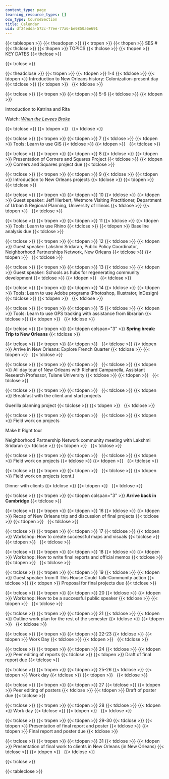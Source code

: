 ```yaml
---
content_type: page
learning_resource_types: []
ocw_type: CourseSection
title: Calendar
uid: df24edda-573c-77ee-77a6-be0850a6e691
---
```


{{< tableopen >}}
{{< theadopen >}}
{{< tropen >}}
{{< thopen >}}
SES #
{{< thclose >}}
{{< thopen >}}
TOPICS
{{< thclose >}}
{{< thopen >}}
KEY DATES
{{< thclose >}}

{{< trclose >}}

{{< theadclose >}}
{{< tropen >}}
{{< tdopen >}}
1-4
{{< tdclose >}}
{{< tdopen >}}
Introduction to New Orleans history: Colonization-present day
{{< tdclose >}}
{{< tdopen >}}
 
{{< tdclose >}}

{{< trclose >}}
{{< tropen >}}
{{< tdopen >}}
5-6
{{< tdclose >}}
{{< tdopen >}}


Introduction to Katrina and Rita

Watch: [_When the Levees Broke_](http://www.imdb.com/title/tt0783612/)


{{< tdclose >}}
{{< tdopen >}}
 
{{< tdclose >}}

{{< trclose >}}
{{< tropen >}}
{{< tdopen >}}
7
{{< tdclose >}}
{{< tdopen >}}
Tools: Learn to use GIS
{{< tdclose >}}
{{< tdopen >}}
 
{{< tdclose >}}

{{< trclose >}}
{{< tropen >}}
{{< tdopen >}}
8
{{< tdclose >}}
{{< tdopen >}}
Presentation of Corners and Squares Project
{{< tdclose >}}
{{< tdopen >}}
Corners and Squares project due
{{< tdclose >}}

{{< trclose >}}
{{< tropen >}}
{{< tdopen >}}
9
{{< tdclose >}}
{{< tdopen >}}
Introduction to New Orleans projects
{{< tdclose >}}
{{< tdopen >}}
 
{{< tdclose >}}

{{< trclose >}}
{{< tropen >}}
{{< tdopen >}}
10
{{< tdclose >}}
{{< tdopen >}}
Guest speaker: Jeff Herbert, Wetmore Visiting Practitioner, Department of Urban & Regional Planning, University of Illinois
{{< tdclose >}}
{{< tdopen >}}
 
{{< tdclose >}}

{{< trclose >}}
{{< tropen >}}
{{< tdopen >}}
11
{{< tdclose >}}
{{< tdopen >}}
Tools: Learn to use Rhino
{{< tdclose >}}
{{< tdopen >}}
Baseline analysis due
{{< tdclose >}}

{{< trclose >}}
{{< tropen >}}
{{< tdopen >}}
12
{{< tdclose >}}
{{< tdopen >}}
Guest speaker: Lakshmi Sridaran, Public Policy Coordinator, Neighborhood Partnerships Network, New Orleans
{{< tdclose >}}
{{< tdopen >}}
 
{{< tdclose >}}

{{< trclose >}}
{{< tropen >}}
{{< tdopen >}}
13
{{< tdclose >}}
{{< tdopen >}}
Guest speaker: Schools as hubs for regenerating community development
{{< tdclose >}}
{{< tdopen >}}
 
{{< tdclose >}}

{{< trclose >}}
{{< tropen >}}
{{< tdopen >}}
14
{{< tdclose >}}
{{< tdopen >}}
Tools: Learn to use Adobe programs (Photoshop, Illustrator, InDesign)
{{< tdclose >}}
{{< tdopen >}}
 
{{< tdclose >}}

{{< trclose >}}
{{< tropen >}}
{{< tdopen >}}
15
{{< tdclose >}}
{{< tdopen >}}
Tools: Learn to use GPS tracking with assistance from librarian
{{< tdclose >}}
{{< tdopen >}}
 
{{< tdclose >}}

{{< trclose >}}
{{< tropen >}}
{{< tdopen colspan="3" >}}
**Spring break: Trip to New Orleans**
{{< tdclose >}}

{{< trclose >}}
{{< tropen >}}
{{< tdopen >}}
 
{{< tdclose >}}
{{< tdopen >}}
Arrive in New Orleans: Explore French Quarter
{{< tdclose >}}
{{< tdopen >}}
 
{{< tdclose >}}

{{< trclose >}}
{{< tropen >}}
{{< tdopen >}}
 
{{< tdclose >}}
{{< tdopen >}}
All day tour of New Orleans with Richard Campanella, Assistant Research Professor, Tulane University
{{< tdclose >}}
{{< tdopen >}}
 
{{< tdclose >}}

{{< trclose >}}
{{< tropen >}}
{{< tdopen >}}
 
{{< tdclose >}}
{{< tdopen >}}
Breakfast with the client and start projects  
  
Guerilla planning project
{{< tdclose >}}
{{< tdopen >}}
 
{{< tdclose >}}

{{< trclose >}}
{{< tropen >}}
{{< tdopen >}}
 
{{< tdclose >}}
{{< tdopen >}}
Field work on projects  
  
Make It Right tour  
  
Neighborhood Partnership Network community meeting with Lakshmi Sridaran
{{< tdclose >}}
{{< tdopen >}}
 
{{< tdclose >}}

{{< trclose >}}
{{< tropen >}}
{{< tdopen >}}
 
{{< tdclose >}}
{{< tdopen >}}
Field work on projects
{{< tdclose >}}
{{< tdopen >}}
 
{{< tdclose >}}

{{< trclose >}}
{{< tropen >}}
{{< tdopen >}}
 
{{< tdclose >}}
{{< tdopen >}}
Field work on projects (cont.)  
  
Dinner with clients
{{< tdclose >}}
{{< tdopen >}}
 
{{< tdclose >}}

{{< trclose >}}
{{< tropen >}}
{{< tdopen colspan="3" >}}
**Arrive back in Cambridge**
{{< tdclose >}}

{{< trclose >}}
{{< tropen >}}
{{< tdopen >}}
16
{{< tdclose >}}
{{< tdopen >}}
Recap of New Orleans trip and discussion of final projects
{{< tdclose >}}
{{< tdopen >}}
 
{{< tdclose >}}

{{< trclose >}}
{{< tropen >}}
{{< tdopen >}}
17
{{< tdclose >}}
{{< tdopen >}}
Workshop: How to create successful maps and visuals
{{< tdclose >}}
{{< tdopen >}}
 
{{< tdclose >}}

{{< trclose >}}
{{< tropen >}}
{{< tdopen >}}
18
{{< tdclose >}}
{{< tdopen >}}
Workshop: How to write final reports and official memos
{{< tdclose >}}
{{< tdopen >}}
 
{{< tdclose >}}

{{< trclose >}}
{{< tropen >}}
{{< tdopen >}}
19
{{< tdclose >}}
{{< tdopen >}}
Guest speaker from If This House Could Talk-Community action
{{< tdclose >}}
{{< tdopen >}}
Proposal for final projects due
{{< tdclose >}}

{{< trclose >}}
{{< tropen >}}
{{< tdopen >}}
20
{{< tdclose >}}
{{< tdopen >}}
Workshop: How to be a successful public speaker
{{< tdclose >}}
{{< tdopen >}}
 
{{< tdclose >}}

{{< trclose >}}
{{< tropen >}}
{{< tdopen >}}
21
{{< tdclose >}}
{{< tdopen >}}
Outline work plan for the rest of the semester
{{< tdclose >}}
{{< tdopen >}}
 
{{< tdclose >}}

{{< trclose >}}
{{< tropen >}}
{{< tdopen >}}
22-23
{{< tdclose >}}
{{< tdopen >}}
Work Day
{{< tdclose >}}
{{< tdopen >}}
 
{{< tdclose >}}

{{< trclose >}}
{{< tropen >}}
{{< tdopen >}}
24
{{< tdclose >}}
{{< tdopen >}}
Peer editing of reports
{{< tdclose >}}
{{< tdopen >}}
Draft of final report due
{{< tdclose >}}

{{< trclose >}}
{{< tropen >}}
{{< tdopen >}}
25-26
{{< tdclose >}}
{{< tdopen >}}
Work day
{{< tdclose >}}
{{< tdopen >}}
 
{{< tdclose >}}

{{< trclose >}}
{{< tropen >}}
{{< tdopen >}}
27
{{< tdclose >}}
{{< tdopen >}}
Peer editing of posters
{{< tdclose >}}
{{< tdopen >}}
Draft of poster due
{{< tdclose >}}

{{< trclose >}}
{{< tropen >}}
{{< tdopen >}}
28
{{< tdclose >}}
{{< tdopen >}}
Work day
{{< tdclose >}}
{{< tdopen >}}
 
{{< tdclose >}}

{{< trclose >}}
{{< tropen >}}
{{< tdopen >}}
29-30
{{< tdclose >}}
{{< tdopen >}}
Presentation of final report and poster
{{< tdclose >}}
{{< tdopen >}}
Final report and poster due
{{< tdclose >}}

{{< trclose >}}
{{< tropen >}}
{{< tdopen >}}
31
{{< tdclose >}}
{{< tdopen >}}
Presentation of final work to clients in New Orleans (in New Orleans)
{{< tdclose >}}
{{< tdopen >}}
 
{{< tdclose >}}

{{< trclose >}}

{{< tableclose >}}